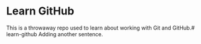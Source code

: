 # Learn GitHub

This is a throwaway repo used to learn about working with Git and GitHub.# learn-github
Adding another sentence.
